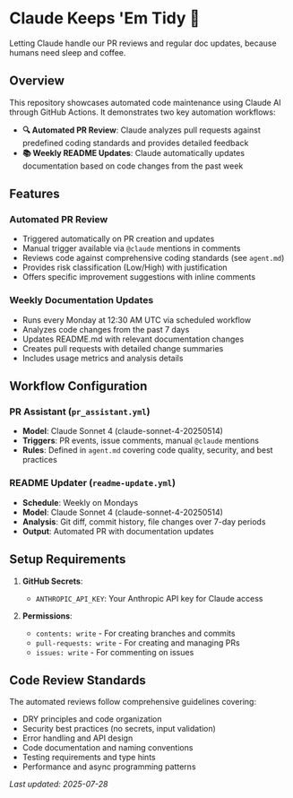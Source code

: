# Claude Keeps 'Em Tidy 🤖

Letting Claude handle our PR reviews and regular doc updates, because humans need sleep and coffee.

## Overview

This repository showcases automated code maintenance using Claude AI through GitHub Actions. It demonstrates two key automation workflows:

- **🔍 Automated PR Review**: Claude analyzes pull requests against predefined coding standards and provides detailed feedback
- **📚 Weekly README Updates**: Claude automatically updates documentation based on code changes from the past week

## Features

### Automated PR Review
- Triggered automatically on PR creation and updates
- Manual trigger available via `@claude` mentions in comments
- Reviews code against comprehensive coding standards (see `agent.md`)
- Provides risk classification (Low/High) with justification
- Offers specific improvement suggestions with inline comments

### Weekly Documentation Updates
- Runs every Monday at 12:30 AM UTC via scheduled workflow
- Analyzes code changes from the past 7 days
- Updates README.md with relevant documentation changes
- Creates pull requests with detailed change summaries
- Includes usage metrics and analysis details

## Workflow Configuration

### PR Assistant (`pr_assistant.yml`)
- **Model**: Claude Sonnet 4 (claude-sonnet-4-20250514)
- **Triggers**: PR events, issue comments, manual `@claude` mentions
- **Rules**: Defined in `agent.md` covering code quality, security, and best practices

### README Updater (`readme-update.yml`)
- **Schedule**: Weekly on Mondays
- **Model**: Claude Sonnet 4 (claude-sonnet-4-20250514)  
- **Analysis**: Git diff, commit history, file changes over 7-day periods
- **Output**: Automated PR with documentation updates

## Setup Requirements

1. **GitHub Secrets**:
   - `ANTHROPIC_API_KEY`: Your Anthropic API key for Claude access

2. **Permissions**:
   - `contents: write` - For creating branches and commits
   - `pull-requests: write` - For creating and managing PRs
   - `issues: write` - For commenting on issues

## Code Review Standards

The automated reviews follow comprehensive guidelines covering:
- DRY principles and code organization
- Security best practices (no secrets, input validation)
- Error handling and API design
- Code documentation and naming conventions
- Testing requirements and type hints
- Performance and async programming patterns

*Last updated: 2025-07-28*
